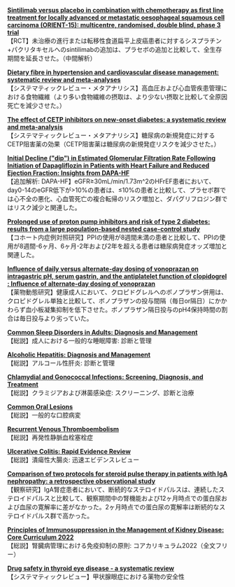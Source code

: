 [**Sintilimab versus placebo in combination with chemotherapy as first line treatment for locally advanced or metastatic oesophageal squamous cell carcinoma (ORIENT-15): multicentre, randomised, double blind, phase 3 trial**](https://pubmed.ncbi.nlm.nih.gov/35440464/)  
【RCT】未治療の進行または転移性食道扁平上皮癌患者に対するシスプラチン+パクリタキセルへのsintilimabの追加は、プラセボの追加と比較して、全生存期間を延長させた。（中間解析）

[**Dietary fibre in hypertension and cardiovascular disease management: systematic review and meta-analyses**](https://pubmed.ncbi.nlm.nih.gov/35449060/)  
【システマティックレビュー・メタアナリシス】高血圧および心血管疾患管理における食物繊維（より多い食物繊維の摂取は、より少ない摂取と比較して全原因死亡を減少させた。）

[**The effect of CETP inhibitors on new-onset diabetes: a systematic review and meta-analysis**](https://pubmed.ncbi.nlm.nih.gov/35441656/)  
【システマティックレビュー・メタアナリシス】糖尿病の新規発症に対するCETP阻害薬の効果（CETP阻害薬は糖尿病の新規発症リスクを減少させた。）

[**Initial Decline ("dip") in Estimated Glomerular Filtration Rate Following Initiation of Dapagliflozin in Patients with Heart Failure and Reduced Ejection Fraction: Insights from DAPA-HF**](https://pubmed.ncbi.nlm.nih.gov/35442064/)  
【追加解析: DAPA-HF】eGFR≥30mL/min/1.73m^2のHFrEF患者において、day0-14のeGFR低下が>10%の患者は、≤10%の患者と比較して、プラセボ群では心不全の悪化、心血管死亡の複合転帰のリスク増加と、ダパグリフロジン群ではリスク減少と関連した。

[**Prolonged use of proton pump inhibitors and risk of type 2 diabetes: results from a large population-based nested case-control study**](https://pubmed.ncbi.nlm.nih.gov/35428888/)  
【コホート内症例対照研究】PPIの使用が8週間未満の患者と比較して、PPIの使用が8週間-6ヶ月、6ヶ月-2年および2年を超える患者は糖尿病発症オッズ増加と関連した。

[**Influence of daily versus alternate-day dosing of vonoprazan on intragastric pH, serum gastrin, and the antiplatelet function of clopidogrel : Influence of alternate-day dosing of vonoprazan**](https://pubmed.ncbi.nlm.nih.gov/35445847/)  
【薬物動態研究】健康成人において、クロピドグレルへのボノプラザン併用は、クロピドグレル単独と比較して、ボノプラザンの投与間隔（毎日or隔日）にかかわらず血小板凝集抑制を低下させた。ボノプラザン隔日投与のpH4保持時間の割合は毎日投与より劣っていた。

[**Common Sleep Disorders in Adults: Diagnosis and Management**](https://pubmed.ncbi.nlm.nih.gov/35426627/)  
【総説】成人における一般的な睡眠障害: 診断と管理

[**Alcoholic Hepatitis: Diagnosis and Management**](https://pubmed.ncbi.nlm.nih.gov/35426628/)  
【総説】アルコール性肝炎: 診断と管理

[**Chlamydial and Gonococcal Infections: Screening, Diagnosis, and Treatment**](https://pubmed.ncbi.nlm.nih.gov/35426632/)  
【総説】クラミジアおよび淋菌感染症: スクリーニング、診断と治療

[**Common Oral Lesions**](https://pubmed.ncbi.nlm.nih.gov/35426641/)  
【総説】一般的な口腔病変

[**Recurrent Venous Thromboembolism**](https://pubmed.ncbi.nlm.nih.gov/35426644/)  
【総説】再発性静脈血栓塞栓症

[**Ulcerative Colitis: Rapid Evidence Review**](https://pubmed.ncbi.nlm.nih.gov/35426646/)  
【総説】潰瘍性大腸炎: 迅速エビデンスレビュー

[**Comparison of two protocols for steroid pulse therapy in patients with IgA nephropathy: a retrospective observational study**](https://pubmed.ncbi.nlm.nih.gov/35436909/)  
【観察研究】IgA腎症患者において、断続的なステロイドパルスは、連続したステロイドパルスと比較して、観察期間中の腎機能および12ヶ月時点での蛋白尿および血尿の寛解率に差がなかった。2ヶ月時点での蛋白尿の寛解率は断続的なステロイドパルス群で高かった。

[**Principles of Immunosuppression in the Management of Kidney Disease: Core Curriculum 2022**](https://pubmed.ncbi.nlm.nih.gov/35440396/)  
【総説】腎臓病管理における免疫抑制の原則: コアカリキュラム2022（全文フリー）

[**Drug safety in thyroid eye disease - a systematic review**](https://pubmed.ncbi.nlm.nih.gov/35447047/)  
【システマティックレビュー】甲状腺眼症における薬物の安全性
